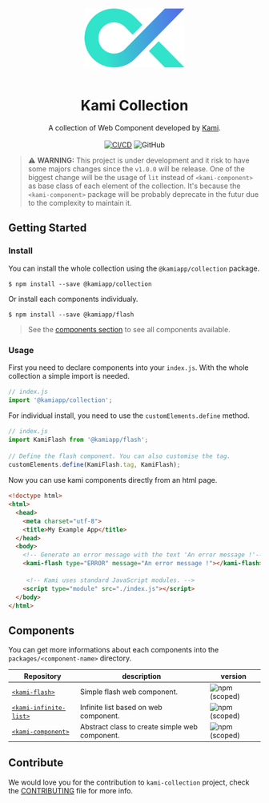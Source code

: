 <div align="center">
  <br/><br/>
  <img src="./.github/logo.png" width="200" />
  <br/><br/>
  
  # Kami Collection
  
  A collection of Web Component developed by [Kami](https://www.kamiapp.fr/en).
  <br/><br/>
 [![CI/CD](https://github.com/Kamiapp-fr/kami-collection/actions/workflows/main.yml/badge.svg)](https://github.com/Kamiapp-fr/kami-collection/actions/workflows/main.yml)
 ![GitHub](https://img.shields.io/github/license/kamiapp-fr/kami-collection)
</div>


> ⚠️ **WARNING:** This project is under development and it risk to have some majors changes since the ``v1.0.0`` will be release. One of the biggest change will be the usage of `lit` instead of ``<kami-component>`` as base class of each element of the collection. It's because the ``<kami-component>`` package will be probably deprecate in the futur due to the complexity to maintain it.

## Getting Started
### Install

You can install the whole collection using the `@kamiapp/collection` package.

```console
$ npm install --save @kamiapp/collection
```

Or install each components individualy.

```console
$ npm install --save @kamiapp/flash 
```
>  See the [components section](#components) to see all components  available.


### Usage

First you need to declare components into your ``index.js``. With the whole collection a simple import is needed.

```js
// index.js
import '@kamiapp/collection';
```

For individual install, you need to use the `customElements.define` method.

```js
// index.js
import KamiFlash from '@kamiapp/flash';

// Define the flash component. You can also customise the tag.
customElements.define(KamiFlash.tag, KamiFlash);
```

Now you can use kami components directly from an html page.

```html
<!doctype html>
<html>
  <head>
    <meta charset="utf-8">
    <title>My Example App</title>
  </head>
  <body>
    <!-- Generate an error message with the text 'An error message !'-->
    <kami-flash type="ERROR" message="An error message !"></kami-flash>
    
     <!-- Kami uses standard JavaScript modules. -->
    <script type="module" src="./index.js"></script>
  </body>
</html>
```


## Components

You can get more informations about each components into the ``packages/<component-name>`` directory.  

| Repository                                           |  description                             | version  |
|----------------------------------------------------- |------------------------------------------|----------|
| [``<kami-flash>``](./packages/flash/)                |   Simple flash web component.            | ![npm (scoped)](https://img.shields.io/npm/v/@kamiapp/flash)    |                           
| [``<kami-infinite-list>``](./packages/infinite-list/)|   Infinite list based on web component.          | ![npm (scoped)](https://img.shields.io/npm/v/@kamiapp/infinite-list)    |     
| [``<kami-component>``](./packages/component/)|   Abstract class to create simple web component.         | ![npm (scoped)](https://img.shields.io/npm/v/@kamiapp/component) |    

## Contribute

We would love you for the contribution to ``kami-collection`` project, check the [CONTRIBUTING](./CONTRIBUTING.md) file for more info.